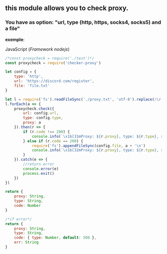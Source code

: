 ## this module allows you to check proxy.

### You have as option: "url, type (http, https, socks4, socks5) and a file"

__exemple__:

JavaScript (_Framework nodejs_)
```js
/*const proxycheck = require('./test')*/
const proxycheck = require('checker-proxy')

let config = {
    type: 'http',
    url: 'https://discord.com/register',
    file: 'file.txt'
}

let l = require('fs').readFileSync('./proxy.txt', 'utf-8').replace(/\r|\"/gi, '').split("\n")
l.forEach(a => {
    proxycheck.check({
        url: config.url,
        type: config.type,
        proxy: a
    }).then(r => {
        if (r.code !== 200) {
            console.info(`\x1b[31mProxy: ${r.proxy}, type: ${r.type}, status: ${r.code} => invalide.\x1b[0m`)
        } else if (r.code == 200) {
            require('fs').appendFileSync(config.file, a + '\n')
            console.info(`\x1b[32mProxy: ${r.proxy}, type: ${r.type}, status: ${r.code} => valide.\x1b[0m`)
        }
    }).catch(e => {
    	//return error
        console.error(e)
        process.exit()
    })
})
```

```js
return {
    proxy: String,
    type: String,
    code: Number
}

/*if error*/
return {
    proxy: String,
    type: String,
    code: { type: Number, default: 500 },
    err: String
}
```
